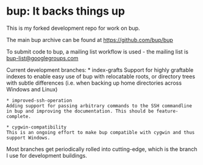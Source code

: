 bup: It backs things up
=======================

This is my forked development repo for work on bup.

The main bup archive can be found at https://github.com/bup/bup

To submit code to bup, a mailing list workflow is used - the mailing
list is bup-list@googlegroups.com

Current development branches:
	* index-grafts
	Support for highly graftable indexes to enable easy use of bup
	with relocatable roots, or directory trees with subtle differences
	(i.e. when backing up home directories across Windows and Linux)

	* improved-ssh-operation
	Adding support for passing arbitrary commands to the SSH commandline
	in bup and improving the documentation. This should be feature-complete.

	* cygwin-compatibility
	This is an ongoing effort to make bup compatible with cygwin and thus
	support Windows.

Most branches get periodically rolled into cutting-edge, which is the branch I
use for development buildings.

